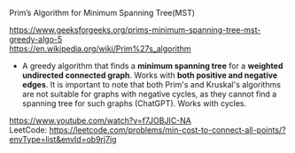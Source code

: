 Prim’s Algorithm for Minimum Spanning Tree(MST)

https://www.geeksforgeeks.org/prims-minimum-spanning-tree-mst-greedy-algo-5 \
https://en.wikipedia.org/wiki/Prim%27s_algorithm

- A greedy algorithm that finds a __minimum spanning tree__ for a __weighted undirected connected graph__. Works with __both positive and negative edges__.
  It is important to note that both Prim's and Kruskal's algorithms are not suitable for graphs with negative cycles, as they cannot find a spanning tree for such graphs (ChatGPT).
  Works with cycles.

https://www.youtube.com/watch?v=f7JOBJIC-NA \
LeetCode: https://leetcode.com/problems/min-cost-to-connect-all-points/?envType=list&envId=ob9rj7ig
